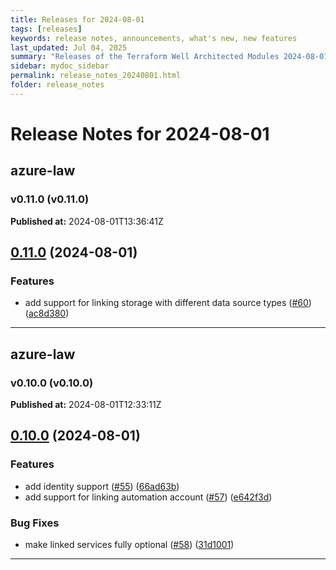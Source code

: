 ```yaml
---
title: Releases for 2024-08-01
tags: [releases]
keywords: release notes, announcements, what's new, new features
last_updated: Jul 04, 2025
summary: "Releases of the Terraform Well Architected Modules 2024-08-01"
sidebar: mydoc_sidebar
permalink: release_notes_20240801.html
folder: release_notes
---
```


# Release Notes for 2024-08-01

## azure-law
### v0.11.0 (v0.11.0)
**Published at:** 2024-08-01T13:36:41Z

## [0.11.0](https://github.com/CloudNationHQ/terraform-azure-law/compare/v0.10.0...v0.11.0) (2024-08-01)


### Features

* add support for linking storage with different data source types ([#60](https://github.com/CloudNationHQ/terraform-azure-law/issues/60)) ([ac8d380](https://github.com/CloudNationHQ/terraform-azure-law/commit/ac8d3801d513061c2c47c25b355aa4b03d95cb22))

---

## azure-law
### v0.10.0 (v0.10.0)
**Published at:** 2024-08-01T12:33:11Z

## [0.10.0](https://github.com/CloudNationHQ/terraform-azure-law/compare/v0.9.0...v0.10.0) (2024-08-01)


### Features

* add identity support ([#55](https://github.com/CloudNationHQ/terraform-azure-law/issues/55)) ([66ad63b](https://github.com/CloudNationHQ/terraform-azure-law/commit/66ad63b3d22d40488e02066710002bae1e18f844))
* add support for linking automation account ([#57](https://github.com/CloudNationHQ/terraform-azure-law/issues/57)) ([e642f3d](https://github.com/CloudNationHQ/terraform-azure-law/commit/e642f3d15c5618ca48ded3b8ced1eb1e05a71e66))


### Bug Fixes

* make linked services fully optional ([#58](https://github.com/CloudNationHQ/terraform-azure-law/issues/58)) ([31d1001](https://github.com/CloudNationHQ/terraform-azure-law/commit/31d1001e686e4236317cb746d23be9c5c7a7350a))

---

